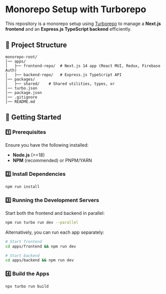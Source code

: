 # Monorepo Setup with Turborepo

This repository is a monorepo setup using [Turborepo](https://turbo.build/) to manage a **Next.js frontend** and an **Express.js TypeScript backend** efficiently.

## 📁 Project Structure

```
monorepo-root/
│── apps/
│   ├── frontend-repo/  # Next.js 14 app (React MUI, Redux, Firebase Auth)
│   ├── backend-repo/   # Express.js TypeScript API
│── packages/
│   ├── shared/    # Shared utilities, types, or
│── turbo.json
│── package.json
│── .gitignore
│── README.md
```

## 🚀 Getting Started

### 1️⃣ Prerequisites

Ensure you have the following installed:

- **Node.js** (>=18)
- **NPM** (recommended) or PNPM/YARN

### 2️⃣ Install Dependencies

```sh
npm run install
```

### 3️⃣ Running the Development Servers

Start both the frontend and backend in parallel:

```sh
npm run turbo run dev --parallel
```

Alternatively, you can run each app separately:

```sh
# Start frontend
cd apps/frontend && npm run dev

# Start backend
cd apps/backend && npm run dev
```

### 4️⃣ Build the Apps

```sh
npx turbo run build
```
